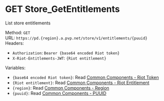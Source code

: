 # GET Store_GetEntitlements

List store entitlements  


Method: `GET`  
URL: `https://pd.{region}.a.pvp.net/store/v1/entitlements/{puuid}`  
Headers:
 - `Authorization`: `Bearer {base64 encoded Riot token}`
 - `X-Riot-Entitlements-JWT`: `{Riot entitlement}`

Variables:
 - `{base64 encoded Riot token}`: Read [Common Components - Riot Token](../common-components.md#riot-token)
 - `{Riot entitlement}`: Read [Common Components - Riot Entitlement](../common-components.md#riot-entitlement)
 - `{region}`: Read [Common Components - Region](../common-components.md#region)
 - `{puuid}`: Read [Common Components - PUUID](../common-components.md#puuid)

